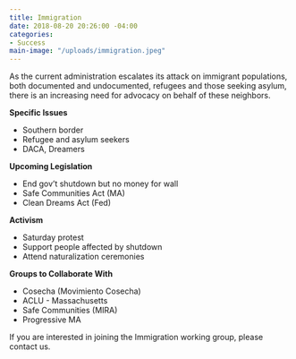 ```yaml
---
title: Immigration
date: 2018-08-20 20:26:00 -04:00
categories:
- Success
main-image: "/uploads/immigration.jpeg"
---
```


As the current administration escalates its attack on immigrant populations, both documented and undocumented, refugees and those seeking asylum, there is an increasing need for advocacy on behalf of these neighbors. 

**Specific Issues**
* Southern border
* Refugee and asylum seekers
* DACA, Dreamers

**Upcoming Legislation**
* End gov’t shutdown but no money for wall
* Safe Communities Act (MA)
* Clean Dreams Act (Fed)

**Activism**
* Saturday protest
* Support people affected by shutdown
* Attend naturalization ceremonies

**Groups to Collaborate With**
* Cosecha (Movimiento Cosecha)
* ACLU - Massachusetts
* Safe Communities (MIRA)
* Progressive MA

If you are interested in joining the Immigration working group, please contact us. 